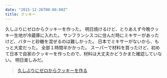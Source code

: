 ```yaml
---
date: "2015-12-26T00:00:00Z"
title: クッキー
---
```


久しぶりにゼロからクッキーを作った。
明日焼けるけど、とりあえず今晩クッキー生地が冷蔵庫に入れた。
サンフランシスコに住んだ時にミキサーがあったけど、バターと砂糖を混ぜるのは難しかった。
日本でミキサーがないから、もっと大変だった。
全部１時間半かかった。
スーパーで材料を買ったけど、初めて日本で自家のクッキーを作ったので、材料は大丈夫かどうかまた確認していない。
明日楽しみだ。

<blockquote class="instagram-media" data-instgrm-captioned data-instgrm-version="6">
    <a href="https://www.instagram.com/p/_wfWB1GcjJ/"  target="_blank">久しぶりにゼロからクッキーを作る</a>
</blockquote>
<script async defer src="//platform.instagram.com/en_US/embeds.js"></script>
